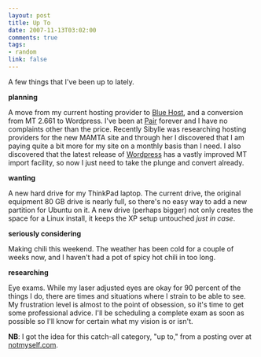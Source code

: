 ```yaml
--- 
layout: post
title: Up To
date: 2007-11-13T03:02:00
comments: true
tags:
- random
link: false
---
```

A few things that I've been up to lately.

<strong>planning</strong>

A move from my current hosting provider to <a href="http://bluehost.com" title="Blue Host">Blue Host</a>, and a conversion from MT 2.661 to Wordpress.  I've been at <a href="http://pair.com" title="Pair Networks">Pair</a> forever and I have no complaints other than the price.  Recently Sibylle was researching hosting providers for the new MAMTA site and through her I discovered that I am paying quite a bit more for my site on a monthly basis than I need.  I also discovered that the latest release of <a href="http://wordpress.org" title="Wordpress">Wordpress</a> has a vastly improved MT import facility, so now I just need to take the plunge and convert already.

<strong>wanting</strong>

A new hard drive for my ThinkPad laptop.  The current drive, the original equipment 80 GB drive is nearly full, so there's no easy way to add a new partition for Ubuntu on it.  A new drive (perhaps bigger) not only creates the space for a Linux install, it keeps the XP setup untouched <em>just in case</em>.

<strong>seriously considering</strong>

Making chili this weekend.  The weather has been cold for a couple of weeks now, and I haven't had a pot of spicy hot chili in too long.

<strong>researching</strong>

Eye exams.  While my laser adjusted eyes are okay for 90 percent of the things I do, there are times and situations where I strain to be able to see.  My frustration level is almost to the point of obsession, so it's time to get some professional advice.  I'll be scheduling a complete exam as soon as possible so I'll know for certain what my vision is or isn't.

<strong>NB</strong>: I got the idea for this catch-all category, "up to," from a posting over at <a href="http://notmyself.com" title="Not Myself">notmyself.com</a>.
